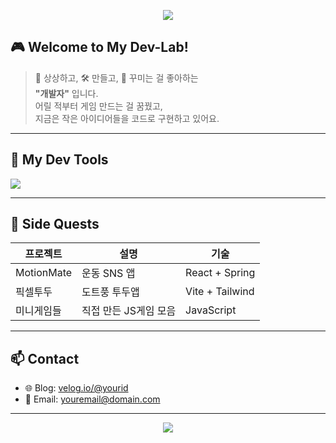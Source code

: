 <p align="center">
  <img src="https://capsule-render.vercel.app/api?type=waving&color=8A2BE2&height=200&section=header&text=Hi!%20I'm%20[닉네임✨]&fontSize=40&fontColor=ffffff" />
</p>

## 🎮 Welcome to My Dev-Lab!

> 🧠 상상하고, 🛠️ 만들고, 🎨 꾸미는 걸 좋아하는  
> **"개발자"** 입니다.  
> 어릴 적부터 게임 만드는 걸 꿈꿨고,  
> 지금은 작은 아이디어들을 코드로 구현하고 있어요.

---

## 🔧 My Dev Tools
<img src="https://skillicons.dev/icons?i=js,react,vite,nodejs,spring,mysql,figma" />

---

## 🧩 Side Quests  
| 프로젝트 | 설명 | 기술 |
|----------|------|------|
| MotionMate | 운동 SNS 앱 | React + Spring |
| 픽셀투두 | 도트풍 투두앱 | Vite + Tailwind |
| 미니게임들 | 직접 만든 JS게임 모음 | JavaScript |

---

## 📫 Contact
- 🌐 Blog: [velog.io/@yourid](https://velog.io/@yourid)
- 📮 Email: youremail@domain.com

---

<p align="center">
  <img src="https://github-readme-stats.vercel.app/api?username=YourGitHubID&show_icons=true&theme=tokyonight" />
</p>
